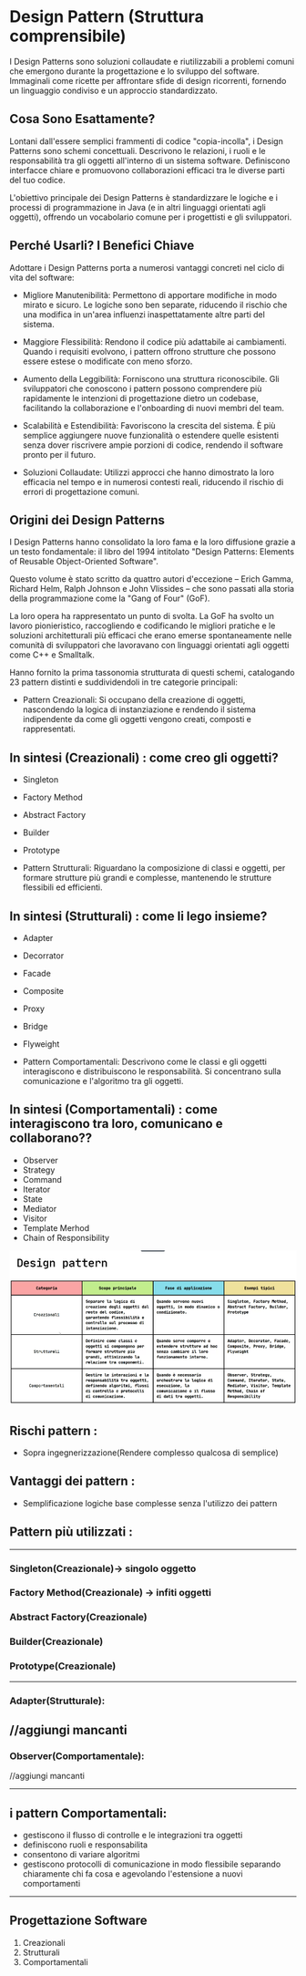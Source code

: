 # Design Pattern (Struttura comprensibile)

I Design Patterns sono soluzioni collaudate e riutilizzabili a problemi comuni che emergono durante la progettazione e lo sviluppo del software. Immaginali come ricette per affrontare sfide di design ricorrenti, fornendo un linguaggio condiviso e un approccio standardizzato.

## Cosa Sono Esattamente?

Lontani dall'essere semplici frammenti di codice "copia-incolla", i Design Patterns sono schemi concettuali. Descrivono le relazioni, i ruoli e le responsabilità tra gli oggetti all'interno di un sistema software. Definiscono interfacce chiare e promuovono collaborazioni efficaci tra le diverse parti del tuo codice.

L'obiettivo principale dei Design Patterns è standardizzare le logiche e i processi di programmazione in Java (e in altri linguaggi orientati agli oggetti), offrendo un vocabolario comune per i progettisti e gli sviluppatori.

## Perché Usarli? I Benefici Chiave

Adottare i Design Patterns porta a numerosi vantaggi concreti nel ciclo di vita del software:

- Migliore Manutenibilità: Permettono di apportare modifiche in modo mirato e sicuro. Le logiche sono ben separate, riducendo il rischio che una modifica in un'area influenzi inaspettatamente altre parti del sistema.

- Maggiore Flessibilità: Rendono il codice più adattabile ai cambiamenti. Quando i requisiti evolvono, i pattern offrono strutture che possono essere estese o modificate con meno sforzo.

- Aumento della Leggibilità: Forniscono una struttura riconoscibile. Gli sviluppatori che conoscono i pattern possono comprendere più rapidamente le intenzioni di progettazione dietro un codebase, facilitando la collaborazione e l'onboarding di nuovi membri del team.

- Scalabilità e Estendibilità: Favoriscono la crescita del sistema. È più semplice aggiungere nuove funzionalità o estendere quelle esistenti senza dover riscrivere ampie porzioni di codice, rendendo il software pronto per il futuro.

- Soluzioni Collaudate: Utilizzi approcci che hanno dimostrato la loro efficacia nel tempo e in numerosi contesti reali, riducendo il rischio di errori di progettazione comuni.

## Origini dei Design Patterns

I Design Patterns hanno consolidato la loro fama e la loro diffusione grazie a un testo fondamentale: il libro del 1994 intitolato "Design Patterns: Elements of Reusable Object-Oriented Software".

Questo volume è stato scritto da quattro autori d'eccezione – Erich Gamma, Richard Helm, Ralph Johnson e John Vlissides – che sono passati alla storia della programmazione come la "Gang of Four" (GoF).

La loro opera ha rappresentato un punto di svolta. La GoF ha svolto un lavoro pionieristico, raccogliendo e codificando le migliori pratiche e le soluzioni architetturali più efficaci che erano emerse spontaneamente nelle comunità di sviluppatori che lavoravano con linguaggi orientati agli oggetti come C++ e Smalltalk.

Hanno fornito la prima tassonomia strutturata di questi schemi, catalogando 23 pattern distinti e suddividendoli in tre categorie principali:

- Pattern Creazionali: Si occupano della creazione di oggetti, nascondendo la logica di instanziazione e rendendo il sistema indipendente da come gli oggetti vengono creati, composti e rappresentati.

## In sintesi (Creazionali) : come creo gli oggetti?

- Singleton
- Factory Method
- Abstract Factory
- Builder
- Prototype

- Pattern Strutturali: Riguardano la composizione di classi e oggetti, per formare strutture più grandi e complesse, mantenendo le strutture flessibili ed efficienti.

## In sintesi (Strutturali) : come li lego insieme?

- Adapter
- Decorrator
- Facade
- Composite
- Proxy
- Bridge
- Flyweight

- Pattern Comportamentali: Descrivono come le classi e gli oggetti interagiscono e distribuiscono le responsabilità. Si concentrano sulla comunicazione e l'algoritmo tra gli oggetti.

## In sintesi (Comportamentali) : come interagiscono tra loro, comunicano e collaborano??

- Observer
- Strategy
- Command
- Iterator
- State
- Mediator
- Visitor
- Template Merhod
- Chain of Responsibility

![alt text](image.png)

## Rischi pattern :

- Sopra ingegnerizzazione(Rendere complesso qualcosa di semplice)

## Vantaggi dei pattern :

- Semplificazione logiche base complesse senza l'utilizzo dei pattern

## Pattern più utilizzati :

---

### Singleton(Creazionale)-> singolo oggetto

### Factory Method(Creazionale) -> infiti oggetti

### Abstract Factory(Creazionale)

### Builder(Creazionale)

### Prototype(Creazionale)

---

### Adapter(Strutturale):

## //aggiungi mancanti

### Observer(Comportamentale):

//aggiungi mancanti

---

## i pattern Comportamentali:

- gestiscono il flusso di controlle e le integrazioni tra oggetti
- definiscono ruoli e responsabilita
- consentono di variare algoritmi
- gestiscono protocolli di comunicazione in modo flessibile separando chiaramente chi fa cosa e agevolando l'estensione a nuovi comportamenti

---

## Progettazione Software

1. Creazionali
2. Strutturali
3. Comportamentali

